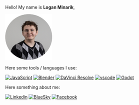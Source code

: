 Hello! My name is **Logan Minarik**, 


<img src="pic.png" alt="Logan Minarik" width="150"/>

Here some tools / languages I use:


[![JavaScript](https://img.shields.io/badge/JavaScript-yellow?logo=Javascript&logoColor=white)](https://js.org/index.html)
[![Blender](https://img.shields.io/badge/Blender-orange?logo=Blender&logoColor=white)](https://www.blender.org/)
[![DaVinci Resolve](https://img.shields.io/badge/DaVinci_Resolve-grey?logo=DaVinci+Resolve&logoColor=white)](https://www.blackmagicdesign.com/products/davinciresolve/studio)
[![vscode](https://img.shields.io/badge/vscode-blue?logo=visualstudiocode&logoColor=white)](https://code.visualstudio.com/)
[![Godot](https://img.shields.io/badge/Godot-478CBF?logo=godotengine&logoColor=white)](https://godotengine.org/)



Here something about me:


[![Linkedin](https://img.shields.io/badge/LinkedIn-0077B5?&logo=linkedin&logoColor=white)](https://www.linkedin.com/in/LoganMinarik/)
[![BlueSky](https://img.shields.io/badge/Bluesky-1DA1F2?logo=Bluesky&logoColor=white)](https://bsky.app/profile/loganminarik.github.io)
[![Facebook](https://img.shields.io/badge/Facebook-1877F2?logo=Facebook&logoColor=white)](https://www.facebook.com/LoganMinarik)



